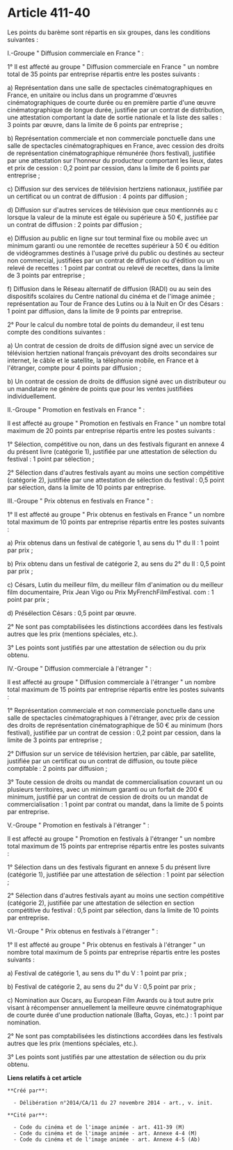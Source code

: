 # Article 411-40

Les points du barème sont répartis en six groupes, dans les conditions suivantes : 

I.-Groupe " Diffusion commerciale en France " : 

1° Il est affecté au groupe " Diffusion commerciale en France " un nombre total de 35 points par entreprise répartis entre
les postes suivants : 

a) Représentation dans une salle de spectacles cinématographiques en France, en unitaire ou inclus dans un programme d'œuvres
cinématographiques de courte durée ou en première partie d'une œuvre cinématographique de longue durée, justifiée par un
contrat de distribution, une attestation comportant la date de sortie nationale et la liste des salles : 3 points par œuvre,
dans la limite de 6 points par entreprise ; 

b) Représentation commerciale et non commerciale ponctuelle dans une salle de spectacles cinématographiques en France, avec
cession des droits de représentation cinématographique rémunérée (hors festival), justifiée par une attestation sur l'honneur
du producteur comportant les lieux, dates et prix de cession : 0,2 point par cession, dans la limite de 6 points par
entreprise ; 

c) Diffusion sur des services de télévision hertziens nationaux, justifiée par un certificat ou un contrat de diffusion : 4
points par diffusion ; 

d) Diffusion sur d'autres services de télévision que ceux mentionnés au c lorsque la valeur de la minute est égale ou
supérieure à 50 €, justifiée par un contrat de diffusion : 2 points par diffusion ; 

e) Diffusion au public en ligne sur tout terminal fixe ou mobile avec un minimum garanti ou une remontée de recettes
supérieur à 50 € ou édition de vidéogrammes destinés à l'usage privé du public ou destinés au secteur non commercial,
justifiées par un contrat de diffusion ou d'édition ou un relevé de recettes : 1 point par contrat ou relevé de recettes,
dans la limite de 3 points par entreprise ; 

f) Diffusion dans le Réseau alternatif de diffusion (RADI) ou au sein des dispositifs scolaires du Centre national du cinéma
et de l'image animée ; représentation au Tour de France des Lutins ou à la Nuit en Or des Césars : 1 point par diffusion,
dans la limite de 9 points par entreprise. 

2° Pour le calcul du nombre total de points du demandeur, il est tenu compte des conditions suivantes : 

a) Un contrat de cession de droits de diffusion signé avec un service de télévision hertzien national français prévoyant des
droits secondaires sur internet, le câble et le satellite, la téléphonie mobile, en France et à l'étranger, compte pour 4
points par diffusion ; 

b) Un contrat de cession de droits de diffusion signé avec un distributeur ou un mandataire ne génère de points que pour les
ventes justifiées individuellement. 

II.-Groupe " Promotion en festivals en France " : 

Il est affecté au groupe " Promotion en festivals en France " un nombre total maximum de 20 points par entreprise répartis
entre les postes suivants : 

1° Sélection, compétitive ou non, dans un des festivals figurant en annexe 4 du présent livre (catégorie 1), justifiée par
une attestation de sélection du festival : 1 point par sélection ; 

2° Sélection dans d'autres festivals ayant au moins une section compétitive (catégorie 2), justifiée par une attestation de
sélection du festival : 0,5 point par sélection, dans la limite de 10 points par entreprise. 

III.-Groupe " Prix obtenus en festivals en France " : 

1° Il est affecté au groupe " Prix obtenus en festivals en France " un nombre total maximum de 10 points par entreprise
répartis entre les postes suivants : 

a) Prix obtenus dans un festival de catégorie 1, au sens du 1° du II : 1 point par prix ; 

b) Prix obtenu dans un festival de catégorie 2, au sens du 2° du II : 0,5 point par prix ; 

c) Césars, Lutin du meilleur film, du meilleur film d'animation ou du meilleur film documentaire, Prix Jean Vigo ou Prix
MyFrenchFilmFestival. com : 1 point par prix ; 

d) Présélection Césars : 0,5 point par œuvre. 

2° Ne sont pas comptabilisées les distinctions accordées dans les festivals autres que les prix (mentions spéciales, etc.). 

3° Les points sont justifiés par une attestation de sélection ou du prix obtenu. 

IV.-Groupe " Diffusion commerciale à l'étranger " : 

Il est affecté au groupe " Diffusion commerciale à l'étranger " un nombre total maximum de 15 points par entreprise répartis
entre les postes suivants : 

1° Représentation commerciale et non commerciale ponctuelle dans une salle de spectacles cinématographiques à l'étranger,
avec prix de cession des droits de représentation cinématographique de 50 € au minimum (hors festival), justifiée par un
contrat de cession : 0,2 point par cession, dans la limite de 3 points par entreprise ; 

2° Diffusion sur un service de télévision hertzien, par câble, par satellite, justifiée par un certificat ou un contrat de
diffusion, ou toute pièce comptable : 2 points par diffusion ; 

3° Toute cession de droits ou mandat de commercialisation couvrant un ou plusieurs territoires, avec un minimum garanti ou un
forfait de 200 € minimum, justifié par un contrat de cession de droits ou un mandat de commercialisation : 1 point par
contrat ou mandat, dans la limite de 5 points par entreprise. 

V.-Groupe " Promotion en festivals à l'étranger " : 

Il est affecté au groupe " Promotion en festivals à l'étranger " un nombre total maximum de 15 points par entreprise répartis
entre les postes suivants : 

1° Sélection dans un des festivals figurant en annexe 5 du présent livre (catégorie 1), justifiée par une attestation de
sélection : 1 point par sélection ; 

2° Sélection dans d'autres festivals ayant au moins une section compétitive (catégorie 2), justifiée par une attestation de
sélection en section compétitive du festival : 0,5 point par sélection, dans la limite de 10 points par entreprise. 

VI.-Groupe " Prix obtenus en festivals à l'étranger " : 

1° Il est affecté au groupe " Prix obtenus en festivals à l'étranger " un nombre total maximum de 5 points par entreprise
répartis entre les postes suivants : 

a) Festival de catégorie 1, au sens du 1° du V : 1 point par prix ; 

b) Festival de catégorie 2, au sens du 2° du V : 0,5 point par prix ; 

c) Nomination aux Oscars, au European Film Awards ou à tout autre prix visant à récompenser annuellement la meilleure œuvre
cinématographique de courte durée d'une production nationale (Bafta, Goyas, etc.) : 1 point par nomination. 

2° Ne sont pas comptabilisées les distinctions accordées dans les festivals autres que les prix (mentions spéciales, etc.). 

3° Les points sont justifiés par une attestation de sélection ou du prix obtenu.

**Liens relatifs à cet article**

	**Créé par**:

	  - Délibération n°2014/CA/11 du 27 novembre 2014 - art., v. init.

	**Cité par**:

	  - Code du cinéma et de l'image animée - art. 411-39 (M)
	  - Code du cinéma et de l'image animée - art. Annexe 4-4 (M)
	  - Code du cinéma et de l'image animée - art. Annexe 4-5 (Ab)
